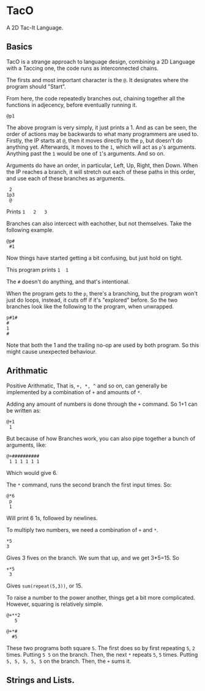 # TacO
A 2D Tac-It Language.

## Basics

TacO is a strange approach to language design, combining a 2D Language with a Taccing one, the code runs as interconnected chains.

The firsts and most important character is the `@`. It designates where the program should "Start".

From here, the code repeatedly branches out, chaining together all the functions in adjecency, before eventually running it.
```
@p1
```
The above program is very simply, it just prints a 1. And as can be seen, the order of actions may be backwards to what many programmers are used to.
Firstly, the IP starts at `@`, then it moves directly to the `p`, but doesn't do anything yet. Afterwards, it moves to the `1`, which will act as `p`'s arguments. Anything past the `1` would be one of `1`'s arguments. And so on.

Arguments do have an order, in particular, Left, Up, Right, then Down. When the IP reaches a branch, it will stretch out each of these paths in this order, and use each of these branches as arguments.
```
 2
1p3
 @
```
Prints `1	2	3`

Branches can also intercect with eachother, but not themselves. Take the following example.
```
@p#
 #1
```
Now things have started getting a bit confusing, but just hold on tight.

This program prints `1	1`

The `#` doesn't do anything, and that's intentional.

When the program gets to the `p`, there's a branching, but the program won't just do loops, instead, it cuts off if it's "explored" before. So the two branches look like the following to the program, when unwrapped.
```
p#1#
#
1
#
```
Note that both the 1 and the trailing no-op are used by both program. So this might cause unexpected behaviour.





## Arithmatic

Positive Arithmatic, That is, `+, *, ^` and so on, can generally be implemented by a combination of `+` and amounts of `*`.

Adding any amount of numbers is done through the `+` command. So 1+1 can be written as:
```
@+1
 1
```
But because of how Branches work, you can also pipe together a bunch of arguments, like:
```
@+##########
 1 1 1 1 1 1
```
Which would give 6.

The `*` command, runs the second branch the first input times. So:
```
@*6
 p
 1
```
Will print 6 1s, followed by newlines.

To multiply two numbers, we need a combination of `+` and `*`.
```
*5
3
```
Gives 3 fives on the branch. We sum that up, and we get 3*5=15. So
```
+*5
 3
```
Gives `sum(repeat(5,3))`, or 15.

To raise a number to the power another, things get a bit more complicated. However, squaring is relatively simple.
```
@+**2
   5

@+*#
  #5
```
These two programs both square `5`. The first does so by first repeating `5`, `2` times. Putting `5 5` on the branch. Then, the next `*` repeats `5`, `5` times. Putting `5, 5, 5, 5, 5` on the branch. Then, the `+` sums it.

## Strings and Lists.
